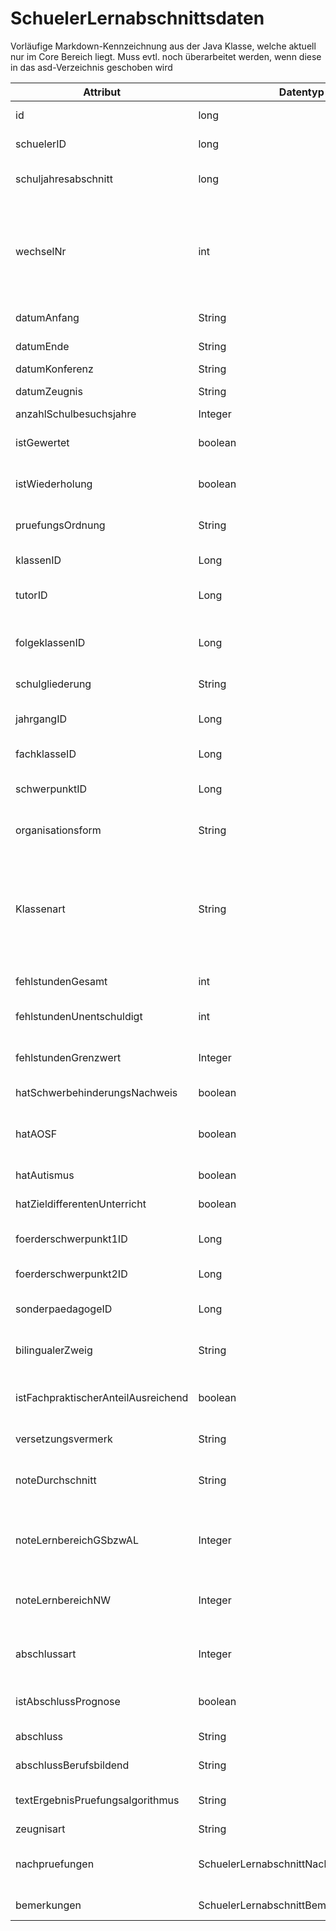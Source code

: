# SchuelerLernabschnittsdaten
Vorläufige Markdown-Kennzeichnung aus der Java Klasse, welche aktuell nur im Core Bereich liegt. Muss evtl. noch überarbeitet werden, wenn diese in das asd-Verzeichnis geschoben wird 

| Attribut                            | Datentyp                                | Länge | Nullable | CoreType | ASD-Merkmal                                                                                             | Kommentar                                                                                                                                                                                                                                         |
|-------------------------------------|-----------------------------------------|-------|----------|----------|---------------------------------------------------------------------------------------------------------|---------------------------------------------------------------------------------------------------------------------------------------------------------------------------------------------------------------------------------------------------|
| id                                  | long                                    |       | false    |          | @ASD                                                                                                    | die ID des Lernabschnitts in der Datenbank                                                                                                                                                                                                        |
| schuelerID                          | long                                    |       | false    |          | @ASD                                                                                                    | die ID des Schülers, zu dem diese Lernabschnittdaten gehören                                                                                                                                                                                      |
| schuljahresabschnitt                | long                                    |       | false    |          | @ASD                                                                                                    | die ID des Schuljahresabschnitts, zu welchem diese Lernabschnittdaten gehören                                                                                                                                                                     |
| wechselNr                           | int                                     |       | false    |          | @ASD (noch Klären: Nur 0er Werte übergeben im Übergabe-DTO oder erst in ZeBrAS rausfiltern?"            | eine Nr, zur Unterscheidung von Lernabschnissdaten, wenn beim Schüler mehrere Lernabschnitt in einem Schuljahresabschnitt vorliegen (z.B. Wechsel einer Klasse, 0=aktueller Abschnitt, 1=vor dem ersten Wechsel, 2=vor dem zweiten Wechsel, usw.) |
| datumAnfang                         | String                                  |       | true     |          | -                                                                                                       | das Datum, wann der Lernabschnitt beginnt                                                                                                                                                                                                         |
| datumEnde                           | String                                  |       | true     |          | -                                                                                                       | das Datum, wann der Lernabschnitt endet                                                                                                                                                                                                           |
| datumKonferenz                      | String                                  |       | true     |          | -                                                                                                       | das Datum der Konferenz                                                                                                                                                                                                                           |
| datumZeugnis                        | String                                  |       | true     |          | -                                                                                                       | das Datum der Zeugnisses bzw. der Laufbahnbescheinigung                                                                                                                                                                                           |
| anzahlSchulbesuchsjahre             | Integer                                 |       | true     |          | Klären                                                                                                  | die Anzahl der Schulbesuchsjahre                                                                                                                                                                                                                  |
| istGewertet                         | boolean                                 |       | false    |          | Klären: Was sind nicht gewertete Abschnitte?                                                            | gibt an, ob es sich um einen gewerteten Abschnitt handelt oder nicht                                                                                                                                                                              |
| istWiederholung                     | boolean                                 |       | false    |          | Klären                                                                                                  | gibt an, ob es sich bei dem Abschnitt um einen wiederholten Abschnitt handelt oder nicht                                                                                                                                                          |
| pruefungsOrdnung                    | String                                  |       | false    |          | @ASD                                                                                                    | die Prüfungsordnung, die in dem Lernabschnitt bei dem Schüler anzuwenden ist.                                                                                                                                                                     |
| klassenID                           | Long                                    |       | true     |          | @ASD                                                                                                    | die ID der Klasse des Schülers oder null, falls keine Klasse zugeordnet ist                                                                                                                                                                       |
| tutorID                             | Long                                    |       | true     |          | -                                                                                                       | die ID eines Tutors, der den Schüler betreut, oder null, falls keiner zugewiesen ist                                                                                                                                                              |
| folgeklassenID                      | Long                                    |       | true     |          | Klären: Vermutlich nicht                                                                                | die ID der Folge-Klasse des Schülers, sofern dieser vom Standard der Klassentabelle abweicht                                                                                                                                                      |
| schulgliederung                     | String                                  |       | true     |          | @ASD                                                                                                    | das Kürzel der Schulgliederung bzw. des Bildungsgangs des Schülers                                                                                                                                                                                |
| jahrgangID                          | Long                                    |       | true     |          | @ASD                                                                                                    | die ID des Jahrgangs des Schülers oder null, falls kein Jahrgang zugeordnet ist                                                                                                                                                                   |
| fachklasseID                        | Long                                    |       | true     |          | @ASD                                                                                                    | die ID der Fachklasse des Schülers an einem Berufskolleg                                                                                                                                                                                          |
| schwerpunktID                       | Long                                    |       | true     |          | Klären: Vermutlich nicht?                                                                               | der Schwerpunkt eines Schülers laut dem Schwerpunkt-Katalog                                                                                                                                                                                       |
| organisationsform                   | String                                  |       | true     |          | @ASD                                                                                                    | das Kürzel der Organisationsform der Schule in Bezug auf den Schüler (z.B. Ganztag)                                                                                                                                                               |
| Klassenart                          | String                                  |       | true     |          | Ist aktuell in Klärung: Klassenart sollte auf Klassenebene übertragen werden, weg von der Schuelerebene | das Kürzel der Klassenart in Bezug auf den Schüler (z.B. Regelklasse)                                                                                                                                                                             |
| fehlstundenGesamt                   | int                                     |       | false    |          | -                                                                                                       | die Summe der Gesamtfehlstunden für den gesamten Lernabschnitt                                                                                                                                                                                    |
| fehlstundenUnentschuldigt           | int                                     |       | false    |          | -                                                                                                       | die Summe der unentschuldigten Fehlstunden für den gesamten Lernabschnitt                                                                                                                                                                         |
| fehlstundenGrenzwert                | Integer                                 |       | true     |          | -                                                                                                       | der Grenzwert für die Fehlstunden, ab dem am Berufskolleg Warnbriefe zur Entlassung verschickt werden                                                                                                                                             |
| hatSchwerbehinderungsNachweis       | boolean                                 |       | false    |          | @ASD                                                                                                    | gibt an, ob eine Schwerbehinderung nachgwiesen ist oder nicht                                                                                                                                                                                     |
| hatAOSF                             | boolean                                 |       | false    |          | -                                                                                                       | gibt an, ob eine Förderung nach der Ausbildungsordnung Sonderpädagogischer Förderung (AOSF) vorliegt                                                                                                                                              |
| hatAutismus                         | boolean                                 |       | false    |          | -                                                                                                       | gibt an, ob eine Diagnose zu Autismus vorliegt oder nicht                                                                                                                                                                                         |
| hatZieldifferentenUnterricht        | boolean                                 |       | false    |          | @ASD                                                                                                    | gibt an, ob zieldifferent unterrichet wird oder nicht                                                                                                                                                                                             |
| foerderschwerpunkt1ID               | Long                                    |       | true     |          | @ASD                                                                                                    | die ID des Haupförderschwerpunktes des Schülers                                                                                                                                                                                                   |
| foerderschwerpunkt2ID               | Long                                    |       | true     |          | @ASD                                                                                                    | die ID des weiteren Förderschwerpunktes des Schülers                                                                                                                                                                                              |
| sonderpaedagogeID                   | Long                                    |       | true     |          | -                                                                                                       | die ID eines Sonderpädagogen, der den Schüler betreut und auch im Notenmodul hat                                                                                                                                                                  |
| bilingualerZweig                    | String                                  |       | true     |          | @ASD                                                                                                    | die Sprache des bilngualen Zweigs, falls der Schüler im bilingualen Zweig unterrichtet wird                                                                                                                                                       |
| istFachpraktischerAnteilAusreichend | boolean                                 |       | false    |          | Klären                                                                                                  | gibt für das Berufskolleg an, ob der fachpraktische Anteil in den Anlagen B08, B09 und B10 ausreichend sind für Versetzung                                                                                                                        |
| versetzungsvermerk                  | String                                  |       | true     |          | @ASD                                                                                                    | das Kürzel des Versetzungsvermerks                                                                                                                                                                                                                |
| noteDurchschnitt                    | String                                  |       | true     |          | -                                                                                                       | die Durchschnittsnote in diesem Lernabschnitt - wird ggf. von einem Prüfungsalgorithmus gesetzt und kann dann ausgelesen werden                                                                                                                   |
| noteLernbereichGSbzwAL              | Integer                                 |       | true     |          | -                                                                                                       | die Lernbereichnote Gesellschaftswissenschaft oder Arbeitlehre für den Hauptschulabschluss nach Klassen 10                                                                                                                                        |
| noteLernbereichNW                   | Integer                                 |       | true     |          | -                                                                                                       | die Lernbereichnote Naturwissenschaft für den Hauptschulabschluss nach Klassen 10                                                                                                                                                                 |
| abschlussart                        | Integer                                 |       | true     |          | Klären, da Allgeneinbildend Berufsbildend weiter unten                                                  | die Art des Abschlusses                                                                                                                                                                                                                           |
| istAbschlussPrognose                | boolean                                 |       | false    |          | Klären                                                                                                  | gibt an, ob der berechnete Abschluss eine Prognose ist oder nicht                                                                                                                                                                                 |
| abschluss                           | String                                  |       | true     |          | @ASD                                                                                                    | der erreichte allgemeinbildende Abschluss                                                                                                                                                                                                         |
| abschlussBerufsbildend              | String                                  |       | true     |          | @ASD                                                                                                    | der erreichte berufsbezogene Abschluss am Berufskolleg                                                                                                                                                                                            |
| textErgebnisPruefungsalgorithmus    | String                                  |       | true     |          | -                                                                                                       | die textuelle Ausgabe des Prüfungsalgorithmus für die Versetzungs-/Abschlussberechnung                                                                                                                                                            |
| zeugnisart                          | String                                  |       | true     |          | Klären                                                                                                  | die Art des Zeugnisses                                                                                                                                                                                                                            |
| nachpruefungen                      | SchuelerLernabschnittNachpruefungsdaten |       | true     |          | -                                                                                                       | die Informationen den Nachprüfungen in diesem Lernabschnitt oder null, falls keine vorhanden sind.                                                                                                                                                |
| bemerkungen                         | SchuelerLernabschnittBemerkungen        |       | false    |          | -                                                                                                       | die Bemerkungen in diesem Lernabschnitt                                                                                                                                                                                                           |
